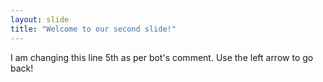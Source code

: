```yaml
---
layout: slide
title: "Welcome to our second slide!"
---
```

I am changing this line 5th as per bot's comment.
Use the left arrow to go back!
